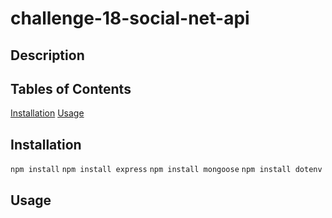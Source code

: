 # challenge-18-social-net-api

## Description

## Tables of Contents

[Installation](#installation)
[Usage]($usage)

## Installation
`npm install`
`npm install express`
`npm install mongoose`
`npm install dotenv`

## Usage
